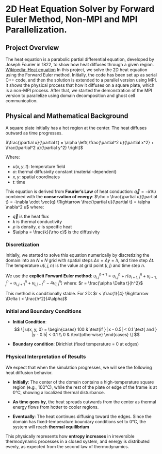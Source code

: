 # 2D Heat Equation Solver by Forward Euler Method, Non-MPI and MPI Parallelization.

##  Project Overview 
The heat equation is a parabolic partial differential equation, developed by Joseph Fourier in 1822, to show how heat diffuses through a given region. [Wikipedia: Heat equation](https://en.wikipedia.org/wiki/Heat_equation)
In this project, we solve the 2D heat equation using the Forward Euler method. Initially, the code has been set up as serial C++ code, and then the solution is extended to a parallel version using MPI. It shows the physical process that how it diffuses on a square plate, which is a non-MPI process. After that, we started the demonstration of the MPI version to parallelize using domain decomposition and ghost cell communication.


##  Physical and Mathematical Background

A square plate initially has a hot region at the center. The heat diffuses outward as time progresses.

$\frac{\partial u}{\partial t} = \alpha \left( \frac{\partial^2 u}{\partial x^2} + \frac{\partial^2 u}{\partial y^2} \right)$

Where:

* $u(x, y, t)$: temperature field
* $\alpha$: thermal diffusivity constant (material-dependent)
* $x, y$: spatial coordinates
* $t$: time

This equation is derived from **Fourier’s Law** of heat conduction:
$\vec{q} = -k \nabla u$
combined with the **conservation of energy**:
$\rho c \frac{\partial u}{\partial t} = -\nabla \cdot \vec{q} \Rightarrow \frac{\partial u}{\partial t} = \alpha \nabla^2 u$
where:

* $\vec{q}$ is the heat flux
* $k$ is thermal conductivity
* $\rho$ is density, $c$ is specific heat
* $\alpha = \frac{k}{\rho c}$ is the diffusivity

### Discretization

Initially, we started to solve this equation  numerically by discretizing the domain into an $N \times N$ grid with spatial steps $\Delta x = \Delta y = h$, and time step $\Delta t$. The temperature $u(i, j, n)$ is the value at grid point $(i, j)$ and time step $n$.

We use the **explicit Forward Euler method**:
$u_{i,j}^{n+1} = u_{i,j}^n + r \left(u_{i+1,j}^n + u_{i-1,j}^n + u_{i,j+1}^n + u_{i,j-1}^n - 4u_{i,j}^n\right)$
where:
$r = \frac{\alpha \Delta t}{h^2}$

This method is conditionally stable. For 2D:
$r < \frac{1}{4} \Rightarrow \Delta t < \frac{h^2}{4\alpha}$

### Initial and Boundary Conditions
- **Initial Condition**:
$$
\[
u(x, y, 0) =
\begin{cases}
100 & \text{if } |x - 0.5| < 0.1 \text{ and } |y - 0.5| < 0.1 \\
0 & \text{otherwise}
\end{cases}
\]
$$

- **Boundary condition**: Dirichlet (fixed temperature = 0 at edges)


###   Physical Interpretation of Results

We expect that when the simulation progresses, we will see the following heat diffusion behavior.

- **Initially**: The center of the domain contains a high-temperature square region (e.g., 100°C), while the rest of the plate or edge of the frame is at 0°C, showing a localized thermal disturbance.

- **As time goes by**, the heat spreads outwards from the center as thermal energy flows from hotter to cooler regions.

- **Eventually**: The heat continues diffusing toward the edges. Since the domain has fixed-temperature boundary conditions set to 0°C, the system will reach **thermal equilibrium**
 
This physically represents how **entropy increases** in irreversible thermodynamic processes in a closed system, and energy is distributed evenly, as expected from the second law of thermodynamics. 



